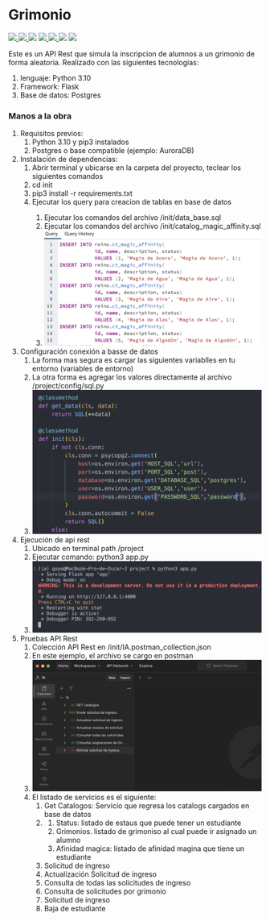 # Grimonio

<p>
  <a href="https://www.npmjs.com/package/serverless-offline">
    <img src="https://img.shields.io/npm/v/serverless-offline.svg?style=flat-square">
  </a>
  <a href="https://github.com/dherault/serverless-offline/actions/workflows/integrate.yml">
    <img src="https://img.shields.io/github/workflow/status/dherault/serverless-offline/Integrate">
  </a>
  <img src="https://img.shields.io/node/v/serverless-offline.svg?style=flat-square">
  <a href="https://github.com/serverless/serverless">
    <img src="https://img.shields.io/npm/dependency-version/serverless-offline/peer/serverless.svg?style=flat-square">
  </a>
  <a href="https://github.com/prettier/prettier">
    <img src="https://img.shields.io/badge/code_style-prettier-ff69b4.svg?style=flat-square">
  </a>
  <img src="https://img.shields.io/npm/l/serverless-offline.svg?style=flat-square">
  <a href="#contributing">
    <img src="https://img.shields.io/badge/PRs-welcome-brightgreen.svg?style=flat-square">
  </a>
</p>

Este es un API Rest que simula la inscripcion de alumnos a un grimonio de forma aleatoria.
Realizado con las siguientes tecnologias:
<ol>
  <li>lenguaje: Python 3.10</li>
  <li>Framework: Flask</li>
  <li>Base de datos: Postgres</li>
</ol>

<h3>Manos a la obra</h3>

<ol type=”A”>
  <li>
    Requisitos previos:
    <ol>
        <li>Python 3.10 y pip3 instalados</li>
        <li>Postgres o base compatible (ejemplo: AuroraDB)</li>
    </ol>
  </li>
  <li>
    Instalación de dependencias:
    <ol>
        <li>Abrir terminal y ubicarse en la carpeta del proyecto, teclear los siguientes comandos</li>
        <li>cd init</li>
        <li>pip3 install -r requirements.txt</li>
        <li>Ejecutar los query para creacion de tablas en base de datos</li>
        <ol>
            <li>Ejecutar los comandos del archivo /init/data_base.sql</li>
            <li>Ejecutar los comandos del archivo /init/catalog_magic_affinity.sql</li>
            <li><img src="https://github.com/OscarGregorio19/ia-execirse/blob/master/images/img1.png"></li>
        </ol>
    </ol>
  </li>
  <li>
    Configuración conexión a basse de datos
    <ol>
        <li>La forma mas segura es cargar las siguientes variablles en tu entorno (variables de entorno)</li>
        <li>La otra forma es agregar los valores directamente al archivo /project/config/sql.py</li>
        <li><img src="https://github.com/OscarGregorio19/ia-execirse/blob/master/images/img2.png"></li>
    </ol>
  </li>
  <li>
    Ejecución de api rest
    <ol>
        <li>Ubicado en terminal path /project</li>
        <li>Ejecutar comando: python3 app.py</li>
        <li><img src="https://github.com/OscarGregorio19/ia-execirse/blob/master/images/img3.png"></li>
    </ol>
  </li>
  <li>
    Pruebas API Rest
    <ol>
        <li>Colección API Rest en /init/IA.postman_collection.json</li>
        <li>En este ejemplo, el archivo se cargo en postman</li>
        <li><img src="https://github.com/OscarGregorio19/ia-execirse/blob/master/images/img4.png"></li>
        <li>
            El listado de servicios es el siguiente:
            <ol>
                <li>Get Catalogos: Servicio que regresa los catalogs cargados en base de datos</li>
                <li><ol>
                    <li>Status: listado de estaus que puede tener un estudiante</li>
                    <li>Grimonios. listado de grimoniso al cual puede ir asignado un alumno</li>
                    <li>Afinidad magica: listado de afinidad magina que tiene un estudiante</li>
                </ol></li>
                <li>Solicitud de ingreso</li>
                <li>Actualización Solicitud de ingreso</li>
                <li>Consulta de todas las solicitudes de ingreso</li>
                <li>Consulta de solicitudes por grimonio</li>
                <li>Solicitud de ingreso</li>
                <li>Baja de estudiante</li>
            </ol>
        </li>
    </ol>
  </li>
</ol>

